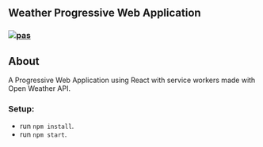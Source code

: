 ## Weather Progressive Web Application

### [![pas](https://img.shields.io/static/v1?&message=ProgressiveApp.Store&color=74b9ff&style=flat&label=Follow%20Weather%20PWA%20by%20Prinzu%20at)](https://progressiveapp.store/pwa/Weather-PWA-by-Prinzu)

## About

A Progressive Web Application using React with service workers made with Open Weather API.

### Setup:
- run ```npm install```.
- run ```npm start```.
